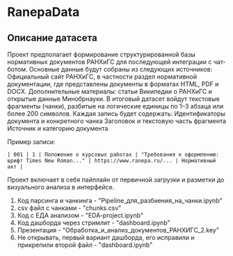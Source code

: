 # RanepaData

## Описание датасета
Проект предполагает формирование структурированной базы нормативных документов РАНХиГС для последующей интеграции с чат-ботом. Основные данные будут собраны из следующих источников:
Официальный сайт РАНХиГС, в частности раздел нормативной документации, где представлены документы в форматах HTML, PDF и DOCX.
Дополнительные материалы: статьи Википедии о РАНХиГС и открытые данные Минобрнауки.
В итоговый датасет войдут текстовые фрагменты (чанки), разбитые на логические единицы по 1–3 абзаца или более 200 символов. Каждая запись будет содержать:
Идентификаторы документа и конкретного чанка
Заголовок и текстовую часть фрагмента
Источник и категорию документа

Пример записи:
```
| 001 | 1 | Положение о курсовых работах | "Требования к оформлению: шрифт Times New Roman..." | https://www.ranepa.ru/... | Нормативный акт |
```
Проект включает в себя пайплайн от первичной загрузки и разметки до визуального анализа в интерфейсе.
1) Код парсинга и чанкинга - "Pipeline_для_разбиения_на_чанки.ipynb"
2) csv файл с чанками - "chunks.csv"
3) Код с ЕДА анализом - "EDA-project.ipynb"
4) Код дашборда через стримлит - "dashboard.ipynb"
5) Презентация - "Обработка_и_анализ_документов_РАНХИГС_2.key"
6) Не открывать, первый вариант дашборда, его исправили и прикрепили второй файл - "dashboard.ipynb"
